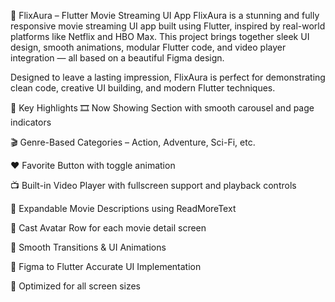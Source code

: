 🎥 FlixAura – Flutter Movie Streaming UI App
FlixAura is a stunning and fully responsive movie streaming UI app built using Flutter, inspired by real-world platforms like Netflix and HBO Max. This project brings together sleek UI design, smooth animations, modular Flutter code, and video player integration — all based on a beautiful Figma design.

Designed to leave a lasting impression, FlixAura is perfect for demonstrating clean code, creative UI building, and modern Flutter techniques.

🚀 Key Highlights
🎞️ Now Showing Section with smooth carousel and page indicators

🎬 Genre-Based Categories – Action, Adventure, Sci-Fi, etc.

❤️ Favorite Button with toggle animation

📺 Built-in Video Player with fullscreen support and playback controls

📖 Expandable Movie Descriptions using ReadMoreText

👥 Cast Avatar Row for each movie detail screen

🔄 Smooth Transitions & UI Animations

🎯 Figma to Flutter Accurate UI Implementation

📱 Optimized for all screen sizes
